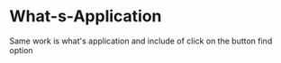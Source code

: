 # What-s-Application
Same work is what's application and include of click on the button find option
